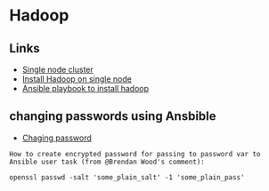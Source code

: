 # Hadoop

## Links
- [Single node cluster](https://hadoop.apache.org/docs/stable/hadoop-project-dist/hadoop-common/SingleCluster.html)
- [Install Hadoop on single node](https://www.tecmint.com/install-configure-apache-hadoop-centos-7/)
- [Ansible playbook to install hadoop](http://whatizee.blogspot.com/2015/05/ansible-playbook-setup-hadoop-cdh5.html)

## changing passwords using Ansbible
- [Chaging password](https://stackoverflow.com/questions/19292899/creating-a-new-user-and-password-with-ansible)
```
How to create encrypted password for passing to password var to Ansible user task (from @Brendan Wood's comment):

openssl passwd -salt 'some_plain_salt' -1 'some_plain_pass'

```
